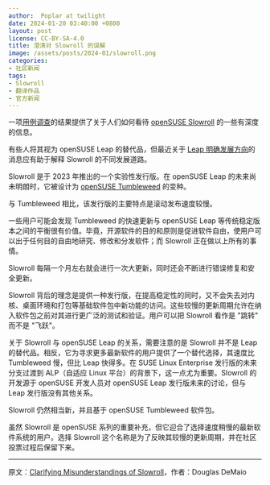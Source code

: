 ```yaml
---
author:  Poplar at twilight
date: 2024-01-20 03:40:00 +0800
layout: post
license: CC-BY-SA-4.0
title: 澄清对 Slowroll 的误解
image: /assets/posts/2024-01/slowroll.png
categories:
- 社区新闻
tags:
- Slowroll
- 翻译作品
- 官方新闻
---
```


一项[用例调查]的结果提供了关于人们如何看待 [openSUSE Slowroll] 的一些有深度的信息。

[openSUSE Slowroll]: https://en.opensuse.org/openSUSE:Slowroll
[用例调查]: https://news.opensuse.org/2023/11/06/results-of-use-case-survey-published/

有些人将其视为 openSUSE Leap 的替代品，但最近关于 [Leap 明确发展方向]的消息应有助于解释 Slowroll 的不同发展道路。

[Leap 明确发展方向]: https://suse.org.cn/%E7%A4%BE%E5%8C%BA%E6%96%B0%E9%97%BB/2024/01/14/leap16.html

Slowroll 是于 2023 年推出的一个实验性发行版。在 openSUSE Leap 的未来尚未明朗时，它被设计为 [openSUSE Tumbleweed] 的变种。

[openSUSE Tumbleweed]: https://get.opensuse.org/tumbleweed/

与 Tumbleweed 相比，该发行版的主要特点是滚动发布速度较慢。

一些用户可能会发现 Tumbleweed 的快速更新与 openSUSE Leap 等传统稳定版本之间的平衡很有价值。毕竟，开源软件的目的和原则是促进软件自由，使用户可以出于任何目的自由地研究、修改和分发软件；而 Slowroll 正在做以上所有的事情。

Slowroll 每隔一个月左右就会进行一次大更新，同时还会不断进行错误修复和安全更新。

Slowroll 背后的理念是提供一种发行版，在提高稳定性的同时，又不会失去对内核、桌面环境和打包等基础软件包中新功能的访问。这些较慢的更新周期允许在纳入软件包之前对其进行更广泛的测试和验证。用户可以把 Slowroll 看作是 "跳转" 而不是 "飞跃"。

关于 Slowroll 与 openSUSE Leap 的关系，需要注意的是 Slowroll 并不是 Leap 的替代品。相反，它为寻求更多最新软件的用户提供了一个替代选择，其速度比 Tumbleweed 慢，但比 Leap 快得多。在 SUSE Linux Enterprise 发行版的未来分支过渡到 ALP（自适应 Linux 平台）的背景下，这一点尤为重要。Slowroll 的开发源于 openSUSE 开发人员对 openSUSE Leap 发行版未来的讨论，但与 Leap 发行版没有其他关系。

Slowroll 仍然相当新，并且基于 openSUSE Tumbleweed 软件包。

虽然 Slowroll 是 openSUSE 系列的重要补充，但它迎合了选择速度稍慢的最新软件系统的用户。选择 Slowroll 这个名称是为了反映其较慢的更新周期，并在社区投票过程后保留下来。

------

原文：[Clarifying Misunderstandings of Slowroll](https://news.opensuse.org/2024/01/19/clarifying-misunderstandings-of-slowroll/)，作者：Douglas DeMaio